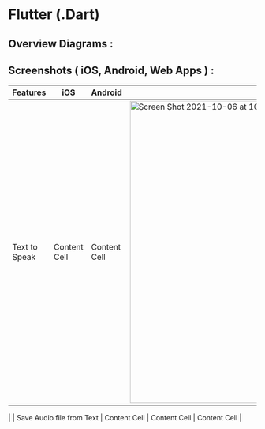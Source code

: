 # Flutter (.Dart)

## Overview Diagrams :

## Screenshots ( iOS, Android, Web Apps ) :
| Features | iOS | Android | Web Apps |
| ------------- | ------------- | ------------- | ------------- |
| Text to Speak  | Content Cell  | Content Cell | <img width="612" alt="Screen Shot 2021-10-06 at 10 32 17 AM" src="https://user-images.githubusercontent.com/49804761/136235876-53874ae9-f0ef-448f-a8c6-903a3aa30607.png">
 |
| Save Audio file from Text  | Content Cell  | Content Cell  | Content Cell  |

<!-- <img width="612" alt="Screen Shot 2021-10-06 at 10 32 17 AM" src="https://user-images.githubusercontent.com/49804761/136235603-b3e5e838-3875-4970-babb-65cbd8bfc703.png"> -->
